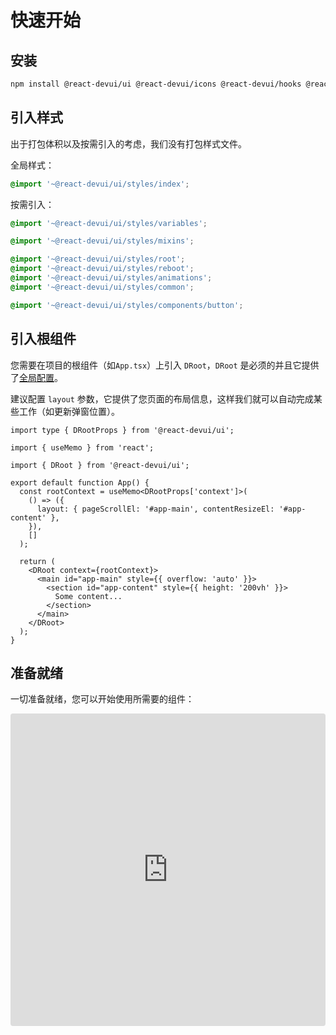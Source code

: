 # 快速开始

## 安装

```bash
npm install @react-devui/ui @react-devui/icons @react-devui/hooks @react-devui/utils
```

## 引入样式

出于打包体积以及按需引入的考虑，我们没有打包样式文件。

全局样式：

```scss
@import '~@react-devui/ui/styles/index';
```

按需引入：

```scss
@import '~@react-devui/ui/styles/variables';

@import '~@react-devui/ui/styles/mixins';

@import '~@react-devui/ui/styles/root';
@import '~@react-devui/ui/styles/reboot';
@import '~@react-devui/ui/styles/animations';
@import '~@react-devui/ui/styles/common';

@import '~@react-devui/ui/styles/components/button';
```

## 引入根组件

您需要在项目的根组件（如`App.tsx`）上引入 `DRoot`，`DRoot` 是必须的并且它提供了[全局配置](/docs/GlobalConfiguration)。

建议配置 `layout` 参数，它提供了您页面的布局信息，这样我们就可以自动完成某些工作（如更新弹窗位置）。

```tsx
import type { DRootProps } from '@react-devui/ui';

import { useMemo } from 'react';

import { DRoot } from '@react-devui/ui';

export default function App() {
  const rootContext = useMemo<DRootProps['context']>(
    () => ({
      layout: { pageScrollEl: '#app-main', contentResizeEl: '#app-content' },
    }),
    []
  );

  return (
    <DRoot context={rootContext}>
      <main id="app-main" style={{ overflow: 'auto' }}>
        <section id="app-content" style={{ height: '200vh' }}>
          Some content...
        </section>
      </main>
    </DRoot>
  );
}
```

## 准备就绪

一切准备就绪，您可以开始使用所需要的组件：

<iframe
  src="https://codesandbox.io/embed/getting-started-dvzlf0?fontsize=14&hidenavigation=1&module=%2Fsrc%2FDemo.tsx&theme=dark"
  style="
    width: 100%;
    height: 500px;
    overflow: hidden;
    border: 0;
    border-radius: 4px;
  "
  title="getting-started"
  allow="accelerometer; ambient-light-sensor; camera; encrypted-media; geolocation; gyroscope; hid; microphone; midi; payment; usb; vr; xr-spatial-tracking"
  sandbox="allow-forms allow-modals allow-popups allow-presentation allow-same-origin allow-scripts"
></iframe>
